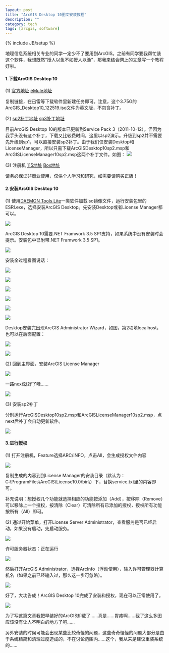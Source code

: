 ```yaml
---
layout: post
title: "ArcGIS Desktop 10图文安装教程"
description: ""
category: tech
tags: [arcgis, software]
---
```

{% include JB/setup %}

地理信息系统相关专业的同学一定少不了要用到ArcGIS。之前有同学要我帮忙装这个软件，我想既然“授人以鱼不如授人以渔”，那我来结合网上的文章写一个教程好啦。

#### 1.下载ArcGIS Desktop 10

(1) [官方地址](http://software.esri.com/akdlm/software/arcgis/10.0/final/ArcGIS_Desktop10_122519.iso?downloadID=FA0A478D-1C44-4915-83E1-4BC130EBFF48&__gda__=1283497777_a635b797d7b418fd134cf372fc88e67e&ext=.iso&__gdb__=1283497778_cc0ecad33f057a2fbbe5b79fc5d77825&fileExt=.iso)  [eMule地址](ed2k://|file|ArcGIS_Desktop10_122519.iso|4031676416|B77214643D9068A51826E4B77365B4C7|h=ABDJVPGGZJEMVNIA24SBT42D2B7C3HJS|/)

复制链接，在迅雷等下载软件里新建任务即可。注意，这个3.75G的ArcGIS_Desktop10_122519.iso文件为英文版，不包含补丁。

(2) [sp2补丁地址](http://resources.arcgis.com/zh-cn/content/patches-and-service-packs?fa=viewPatch&PID=15&MetaID=1752)   [sp3补丁地址](http://resources.arcgis.com/zh-cn/content/patches-and-service-packs?fa=viewPatch&PID=15&MetaID=1807)

目前ArcGIS Desktop 10的版本已更新到Service Pack 3（2011-10-12）。但因为我手头没有这个补丁，下载又比较费时间，这里以sp2演示。升级到sp2并不需要先升级到sp1，可以直接安装sp2补丁。由于我们仅安装Desktop和LicenseManager，所以只需下载ArcGISDesktop10sp2.msp和ArcGISLicenseManager10sp2.msp这两个补丁文件。如图：
![](http://farm8.staticflickr.com/7036/7112394987_baa93b3916_z.jpg)

(3) 注册机 [115地址](http://115.com/file/dn3p6nh8#) [Box地址](http://www.box.com/s/elb10n41962jmbujrm0v)

请务必保证非商业使用，仅供个人学习和研究，如需要请购买正版！

#### 2.安装ArcGIS Desktop 10

(1) 使用[DAEMON Tools Lite](http://www.xngq.com/products/dtLite)一类软件加载iso镜像文件，运行安装包里的ESRI.exe，选择安装ArcGIS Desktop。先安装Desktop或者License Manager都可以。

![](http://farm9.staticflickr.com/8007/6966317916_c0ded6745a_z.jpg)

ArcGIS Desktop 10需要.NET Framwork 3.5 SP1支持，如果系统中没有安装时会提示。安装包中已附带.NET Framwork 3.5 SP1。

![](http://farm8.staticflickr.com/7240/7112394707_569b98c6c1_z.jpg)

安装全过程看图说话：

![](http://farm8.staticflickr.com/7125/6966317674_30d34d9f67_z.jpg)

![](http://farm6.staticflickr.com/5463/7112394517_39d2f8c131_z.jpg)

![](http://farm6.staticflickr.com/5442/7112394415_517964e0fb_z.jpg)

![](http://farm9.staticflickr.com/8007/6966316890_32cc38d472_z.jpg)

![](http://farm8.staticflickr.com/7109/7112394005_759ac56f22_z.jpg)

![](http://farm8.staticflickr.com/7051/6966316786_dc35a49398_z.jpg)

Desktop安装完出现ArcGIS Administrator Wizard，如图，第2项填localhost，也可以在后面配置：

![](http://farm8.staticflickr.com/7248/7112393523_f563a365da_z.jpg)

![](http://farm8.staticflickr.com/7062/6966317178_5167ac4a4c_z.jpg)

(2) 回到主界面，安装ArcGIS License Manager

![](http://farm8.staticflickr.com/7069/6966317336_1fac231855_z.jpg)

一路next就好了哇……

![](http://farm6.staticflickr.com/5441/6966316108_68ec96bb76_z.jpg)

(3) 安装sp2补丁

分别运行ArcGISDesktop10sp2.msp和ArcGISLicenseManager10sp2.msp，点next后补丁会自动更新软件。

![](http://farm8.staticflickr.com/7109/7112392903_0506de48ae_z.jpg)

#### 3.进行授权

(1) 打开注册机，Feature选择ARC/INFO，点击All，会生成授权文件内容

![](http://farm8.staticflickr.com/7244/7115473181_507cfe85de_z.jpg)

复制生成的内容到到License Manager的安装目录（默认为：C:\ProgramFiles\ArcGIS\License10.0\bin\）下，替换service.txt里的内容即可。

补充说明：想授权几个功能就选择相应的功能按添加（Add），按移除（Remove）可以移除上一个授权，按清除（Clear）可清除所有已添加的授权，授权所有功能按所有（All）即可。

(2) 通过开始菜单，打开License Server Administrator，查看服务是否已经启动，如果没有启动，先启动服务。

![](http://farm8.staticflickr.com/7185/6966316422_0f8ae60ca1_z.jpg)

许可服务器状态：正在运行

![](http://farm8.staticflickr.com/7063/7112393409_40686b0fb8_z.jpg)

然后打开ArcGIS Administrator，选择ArcInfo（浮动使用），输入许可管理器计算机名（如果之前已经输入过，那么这一步可忽略）。

![](http://farm8.staticflickr.com/7120/7112393209_3d1a54b62f_z.jpg)

好了，大功告成！ArcGIS Desktop 10完成了安装和授权，现在可以正常使用了。

![](http://farm8.staticflickr.com/7179/6966316220_bbd3ae28ef_z.jpg)

为了写这篇文章我把早装好的ArcGIS卸载了……真是……胃疼啊……截了这么多图应该没有让人不明白的地方了吧……

另外安装的时候可能会出现某些比较奇怪的问题，这些奇奇怪怪的问题大部分是由于系统精简和清理过度造成的，不在讨论范围内……这个，我从来是建议重装系统的……